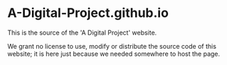 # A-Digital-Project.github.io
This is the source of the 'A Digital Project' website.

We grant no license to use, modify or distribute the source code of this website; it is here just because we needed somewhere to host the page.
